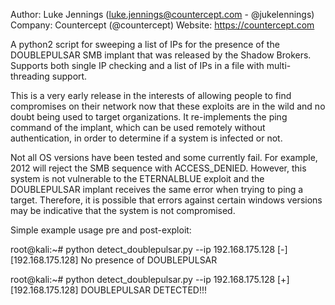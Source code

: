 Author: Luke Jennings (luke.jennings@countercept.com - @jukelennings)
Company: Countercept (@countercept)
Website: https://countercept.com

A python2 script for sweeping a list of IPs for the presence of the DOUBLEPULSAR SMB implant that was released by the Shadow Brokers. Supports both single IP checking and a list of IPs in a file with multi-threading support. 

This is a very early release in the interests of allowing people to find compromises on their network now that these exploits are in the wild and no doubt being used to target organizations. It re-implements the ping command of the implant, which can be used remotely without authentication, in order to determine if a system is infected or not.

Not all OS versions have been tested and some currently fail. For example, 2012 will reject the SMB sequence with ACCESS_DENIED. However, this system is not vulnerable to the ETERNALBLUE exploit and the DOUBLEPULSAR implant receives the same error when trying to ping a target. Therefore, it is possible that errors against certain windows versions may be indicative that the system is not compromised.

Simple example usage pre and post-exploit:

root@kali:~# python detect_doublepulsar.py --ip 192.168.175.128
[-] [192.168.175.128] No presence of DOUBLEPULSAR

root@kali:~# python detect_doublepulsar.py --ip 192.168.175.128
[+] [192.168.175.128] DOUBLEPULSAR DETECTED!!!
